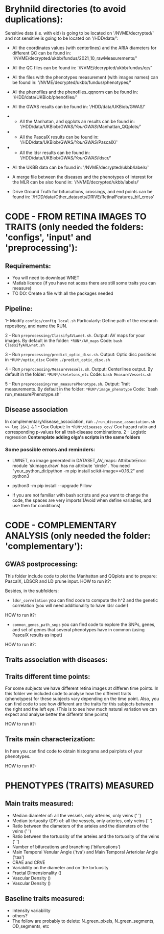 # Bryhnild directories (to avoid duplications):
Sensitive data (i.e. with eid) is going to be located on '/NVME/decrypted/' and not sensitive is going to be located on '/HDD/data/':

* All the coordinates values (with centerlines) and the ARIA diameters for different QC can be found in: '/NVME/decrypted/ukbb/fundus/2021_10_rawMeasurements/'
* All the QC files can be found in: '/NVME/decrypted/ukbb/fundus/qc/'

* All the files with the phenotypes measurement (with images names) can be found in: '/NVME/decrypted/ukbb/fundus/phenotypes/'
* All the phenofiles and the phenofiles_qqnorm can be found in: '/HDD/data/UKBiob/phenofiles/'

* All the GWAS results can be found in: '/HDD/data/UKBiob/GWAS/' 
* * All the Manhatan, and qqplots an results can be found in: '/HDD/data/UKBiob/GWAS/*YourGWAS*/Manhattan_QQplots/'
* * All the PascalX results can be found in: '/HDD/data/UKBiob/GWAS/*YourGWAS*/PascalX/'
* * All the ldsr results can be found in: '/HDD/data/UKBiob/GWAS/*YourGWAS*/ldscr/'

* All the UKBB data can be found in: '/NVME/decrypted/ukbb/labels/'
* A merge file between the diseases and the phenotypes of interest for the MLR can be also found in: '/NVME/decrypted/ukbb/labels/'

* Drive Ground Truth for bifurcations, crossings, and end points can be found in: '/HDD/data/Other_datasets/DRIVE/RetinalFeatures_bif_cross'

# CODE - FROM RETINA IMAGES TO TRAITS (only needed the folders: 'configs', 'input' and 'preprocessing'): 

## Requirements:
* You will need to download WNET 
* Matlab licence (if you have not acess there are still some traits you can measure)
* TO DO: Create a file with all the packages needed

## Pipeline:
1- Modify `configs/config_local.sh`
Particularly: Define path of the research repository, and name the RUN.

2 - Run `preprocessing/ClassifyAVLwnet.sh`. 
Output: AV maps for your images.  By default in the folder: `*RUN*/AV_maps`
Code: `bash ClassifyAVLwnet.sh` 

3 - Run `preprocessing/predict_optic_disc.sh`.
Output: Optic disc positions in `*RUN*/optic_disc`
Code: `./predict_optic_disc.sh`

4 - Run `preprocessing/MeasureVessels.sh`. 
Output: Centerlines output.  By default in the folder: `*RUN*/skeletons_etc`
Code: `bash MeasureVessels.sh`

5 - Run `preprocessing/run_measurePhenotype.sh`. 
Output: Trait measurements. By default in the folder: `*RUN*/image_phenotype`
Code: `bash run_measurePhenotype.sh'

## Disease association

In complementary/disease_association, run `./run_disease_association.sh >> log 2&>1 &`
1 - Cox
Output: In `*RUN*/diseases_cov/` Cox hazard ratio and corresponding p-values for all trait-disease combinations.
2 - Logistic regression
**Contemplate adding olga's scripts in the same folders**


### Some possible errors and reminders:
* LWNET, no image generated in DATASET_AV_maps:   AttributeError: module 'skimage.draw' has no attribute 'circle' . You need "your_python_dir/python -m pip install scikit-image==0.16.2" and python3

* python3 -m pip install --upgrade Pillow

* If you are not familiar with bash scripts and you want to change the code, the spaces are very imports!(Avoid when define variables, and use then for conditions)

# CODE - COMPLEMENTARY ANALYSIS (only needed the folder: 'complementary'):  

## GWAS postprocessing:
This folder include code to plot the Manhattan and QQplots and to prepare: PascalX, LDSCR and LD prune input.
HOW to run it?:


Besides, in the subfolders:

* `ldsr_correlation` you can find code to compute the h^2 and the genetic correlation (you will need additionality to have ldsr code!)

HOW to run it?:

* `common_genes_path_snps` you can find code to explore the SNPs, genes, and set of genes that several phenotypes have in common (using PascalX results as input)

HOW to run it?:


## Traits association with diseases:

## Traits different time points:
For some subjects we have different retina images at differen time points. In this folder we included code to analyse how the different traits (phenotypes) for these subjects vary depending on the time point. 
Also, you can find code to see how different are the traits for this subjects between the right and the left eye. (This is to see how much natural variation we can expect and analyse better the differetn time points)

HOW to run it?:

## Traits main characterization:
In here you can find code to obtain histograms and pairplots of your phenotypes.

HOW to run it?:


# PHENOTYPES (TRAITS) MEASURED 
## Main traits measured:
* Median diameter of: all the vessels, only arteries, only veins (' ')
* Median tortuosity (DF) of: all the vessels, only arteries, only veins (' ')
* Ratio between the diameters of the arteies and the diameters of the veins (' ')
* Ratio between the tortuosity of the arteies and the tortuosity of the veins (' ')
* Number of bifurcations and branching ('bifurcations')
* Main Temporal Venular Angle ('tva') and Main Temporal Arteriolar Angle ('taa') 
* CRAE and CRVE 
* Variability on the diameter and on the tortuosity
* Fractal Dimensionality ()
* Vascular Density () 
* Vascular Density () 

## Baseline traits measured:
* Intensity variability
* others?
* The follow are probably to delete:  N_green_pixels, N_green_segments, OD_segments, etc
